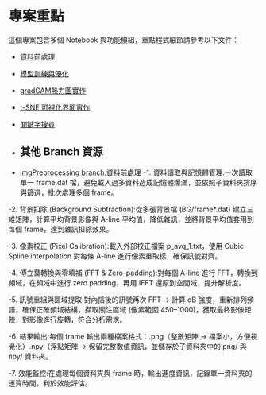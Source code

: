 # 專案重點

這個專案包含多個 Notebook 與功能模組，重點程式細節請參考以下文件：
- [資料前處理](2024_8_13/dat_data_preprocessing)
- [模型訓練與優化](required_funcs/deal_with_resized_npy_ensemble.ipynb)
- [gradCAM熱力圖實作](required_funcs/CAM_generation.ipynb)
- [t-SNE 可視化界面實作](required_funcs/tSNE.py)
- [關鍵字搜尋](required_funcs/keysearch_try.js)

- ## 其他 Branch 資源
- [imgPreprocessing branch:資料前處理](https://github.com/jasonting-1110/ensemble_model_with_tSNE/tree/imgPreprocessing/2024_8_13/dat_data_preprocessing/840_OCT_loopTest.ipynb)
-1. 資料讀取與記憶體管理:一次讀取單一 frame.dat 檔，避免載入過多資料造成記憶體爆滿，並依照子資料夾排序與篩選，批次處理多個 frame。

-2. 背景扣除 (Background Subtraction):從多張背景檔 (BG/frame*.dat) 建立三維矩陣，計算平均背景影像與 A-line 平均值，降低雜訊，並將背景平均值套用到每個 frame，達到雜訊扣除效果。

-3. 像素校正 (Pixel Calibration):載入外部校正檔案 p_avg_1.txt，使用 Cubic Spline interpolation 對每條 A-line 進行像素重取樣，確保訊號對齊。

-4. 傅立葉轉換與零填補 (FFT & Zero-padding):對每個 A-line 進行 FFT，轉換到頻域，在頻域中進行 zero padding，再用 IFFT 還原到空間域，提升解析度。

-5. 訊號重組與區域提取:對內插後的訊號再次 FFT → 計算 dB 強度，重新排列頻譜，確保正確頻域結構，擷取關注區域 (像素範圍 450–1000)，獲取最終影像矩陣，對影像進行旋轉，符合分析需求。

-6. 結果輸出:每個 frame 輸出兩種檔案格式：.png（整數矩陣 → 檔案小，方便視覺化）.npy（浮點矩陣 → 保留完整數值資訊，並儲存於子資料夾中的 png/ 與 npy/ 資料夾。

-7. 效能監控:在處理每個資料夾與 frame 時，輸出進度資訊，記錄單一資料夾的運算時間，利於效能評估。
